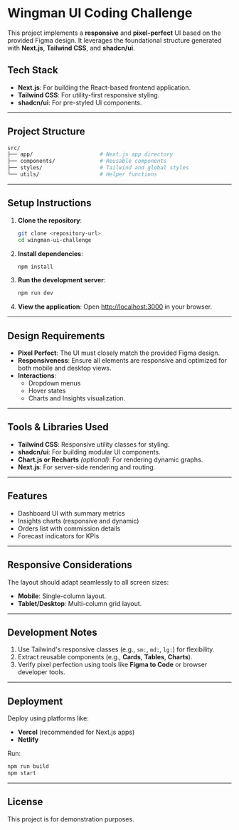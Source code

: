 # Wingman UI Coding Challenge

This project implements a **responsive** and **pixel-perfect** UI based on the provided Figma design. It leverages the foundational structure generated with **Next.js**, **Tailwind CSS**, and **shadcn/ui**.

## Tech Stack

- **Next.js**: For building the React-based frontend application.
- **Tailwind CSS**: For utility-first responsive styling.
- **shadcn/ui**: For pre-styled UI components.

---

## Project Structure

```bash
src/
├── app/                     # Next.js app directory
├── components/              # Reusable components
├── styles/                  # Tailwind and global styles
└── utils/                   # Helper functions
```

---

## Setup Instructions

1. **Clone the repository**:
   ```bash
   git clone <repository-url>
   cd wingman-ui-challenge
   ```

2. **Install dependencies**:
   ```bash
   npm install
   ```

3. **Run the development server**:
   ```bash
   npm run dev
   ```

4. **View the application**:
   Open [http://localhost:3000](http://localhost:3000) in your browser.

---

## Design Requirements

- **Pixel Perfect**: The UI must closely match the provided Figma design.
- **Responsiveness**: Ensure all elements are responsive and optimized for both mobile and desktop views.
- **Interactions**:
   - Dropdown menus
   - Hover states
   - Charts and Insights visualization.

---

## Tools & Libraries Used

- **Tailwind CSS**: Responsive utility classes for styling.
- **shadcn/ui**: For building modular UI components.
- **Chart.js or Recharts** *(optional)*: For rendering dynamic graphs.
- **Next.js**: For server-side rendering and routing.

---

## Features

- Dashboard UI with summary metrics
- Insights charts (responsive and dynamic)
- Orders list with commission details
- Forecast indicators for KPIs

---

## Responsive Considerations

The layout should adapt seamlessly to all screen sizes:
- **Mobile**: Single-column layout.
- **Tablet/Desktop**: Multi-column grid layout.

---

## Development Notes

1. Use Tailwind's responsive classes (e.g., `sm:`, `md:`, `lg:`) for flexibility.
2. Extract reusable components (e.g., **Cards**, **Tables**, **Charts**).
3. Verify pixel perfection using tools like **Figma to Code** or browser developer tools.

---

## Deployment

Deploy using platforms like:
- **Vercel** (recommended for Next.js apps)
- **Netlify**

Run:
```bash
npm run build
npm start
```

---

## License

This project is for demonstration purposes.